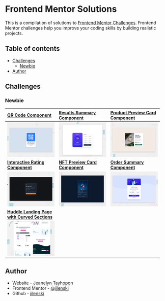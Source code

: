 # Frontend Mentor Solutions

This is a compilation of solutions to [Frontend Mentor Challenges](https://www.frontendmentor.io/challenges). Frontend Mentor challenges help you improve your coding skills by building realistic projects.

## Table of contents

- [Challenges](#challenges)
  - [Newbie](#newbie)
- [Author](#author)

## Challenges

### Newbie

| [QR Code Component](https://github.com/jilenski/frontend-mentor-solutions/tree/main/qr-code-component)                                                                                      | [Results Summary Component](https://github.com/jilenski/frontend-mentor-solutions/tree/main/results-summary-component)                               | [Product Preview Card Component](https://github.com/jilenski/frontend-mentor-solutions/tree/main/product-preview-card-component)                          |
| :------------------------------------------------------------------------------------------------------------------------------------------------------------------------------------------ | :--------------------------------------------------------------------------------------------------------------------------------------------------- | :-------------------------------------------------------------------------------------------------------------------------------------------------------- |
| [![](././qr-code-component/desktop-preview.jpg)](./qr-code-component/index.html)                                                                                                            | [![](././results-summary-component/desktop-preview.jpg)](./results-summary-component/index.html)                                                     | [![](./product-preview-card-component/desktop-preview.jpg)](./product-preview-card-component/index.html)                                                  |
| [**Interactive Rating Component**](https://github.com/jilenski/frontend-mentor-solutions/tree/main/interactive-rating-component)                                                            | [**NFT Preview Card Component**](https://github.com/jilenski/frontend-mentor-solutions/tree/main/nft-preview-card-component)                         | [**Order Summary Component**](https://github.com/jilenski/frontend-mentor-solutions/tree/main/order-summary-component)                                    |
| [![](././interactive-rating-component/desktop-preview.jpg)](https://jilenski.github.io/frontend-mentor-solutions.github.io/interactive-rating-component/index.html)                         | [![](././nft-preview-card-component/desktop-preview.jpg)](https://jilenski.github.io/frontend-mentor-solutions.github.io/nft-preview-card-component) | [![](././order-summary-component/desktop-preview.jpg)](https://jilenski.github.io/frontend-mentor-solutions.github.io/order-summary-component/index.html) |
| [**Huddle Landing Page with Curved Sections**](https://github.com/jilenski/frontend-mentor-solutions/tree/main/huddle-landing-page-with-curved-sections)                                    |                                                                                                                                                      |                                                                                                                                                           |
| [![](././huddle-landing-page-with-curved-sections/desktop-preview.jpg)](https://jilenski.github.io/frontend-mentor-solutions.github.io/huddle-landing-page-with-curved-sections/index.html) |                                                                                                                                                      |                                                                                                                                                           |

## Author

- Website - [Jeanelyn Tayhopon](https://jeanelyntayhopon.com/)
- Frontend Mentor - [@jilenski](https://www.frontendmentor.io/profile/jilenski)
- Github - [jilenski](https://github.com/jilenski)

